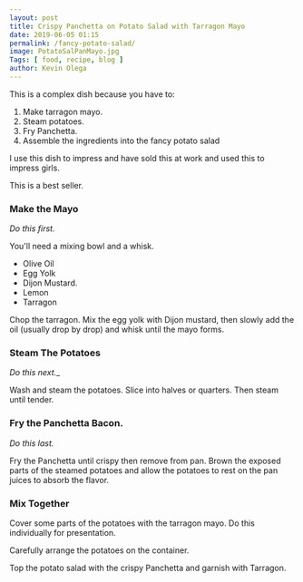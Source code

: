 ```yaml
--- 
layout: post 
title: Crispy Panchetta on Potato Salad with Tarragon Mayo
date: 2019-06-05 01:15
permalink: /fancy-potato-salad/ 
image: PotatoSalPanMayo.jpg
Tags: [ food, recipe, blog ]
author: Kevin Olega 
---
```

This is a complex dish because you have to:

1. Make tarragon mayo.
2. Steam potatoes.
3. Fry Panchetta.
4. Assemble the ingredients into the fancy potato salad

I use this dish to impress and have sold this at work and used this to impress girls.

This is a best seller.

### Make the Mayo

_Do this first._

You'll need a mixing bowl and a whisk.

- Olive Oil
- Egg Yolk
- Dijon Mustard.
- Lemon
- Tarragon

Chop the tarragon. Mix the egg yolk with Dijon mustard, then slowly add the oil (usually drop by drop) and whisk until the mayo forms.

### Steam The Potatoes

_Do this next.__

Wash and steam the potatoes. Slice into halves or quarters. Then steam until tender.

### Fry the Panchetta Bacon. 

_Do this last._

Fry the Panchetta until crispy then remove from pan. Brown the exposed parts of the steamed potatoes and allow the potatoes to rest on the pan juices to absorb the flavor.

### Mix Together

Cover some parts of the potatoes with the tarragon mayo. Do this individually for presentation.

Carefully arrange the potatoes on the container.

Top the potato salad with the crispy Panchetta and garnish with Tarragon. 